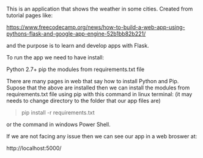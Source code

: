 This is an application that shows the weather in some cities. Created from tutorial pages like:

https://www.freecodecamp.org/news/how-to-build-a-web-app-using-pythons-flask-and-google-app-engine-52b1bb82b221/

and the purpose is to learn and develop apps with Flask.

To run the app we need to have install:

Python 2.7+ 
pip
the modules from requirements.txt file

There are many pages in web that say how to install Python and Pip.
Supose that the above are installed then we can install the modules from requirements.txt file
using pip with this command in linux terminal: (it may needs to change directory to the folder that our app files are)

>  pip install -r requirements.txt

or the command in windows Power Shell.

If we are not facing any issue then we can see our app in a web broswer at:

http://localhost:5000/


